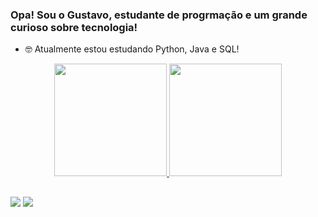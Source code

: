 ### Opa! Sou o Gustavo, estudante de progrmação e um grande curioso sobre tecnologia!

- 🤓 Atualmente estou estudando Python, Java e SQL!

<div align="center">
  <a href="https://github.com/Pardiniii">
  <img height="180em" src="https://github-readme-stats.vercel.app/api?username=Pardiniii&show_icons=true&theme=tokyonight&include_all_commits=true&count_private=true"/>
  <img height="180em" src="https://github-readme-stats.vercel.app/api/top-langs/?username=Pardiniii&layout=compact&langs_count=7&theme=tokyonight"/>
</div>

 ##
 
<div> 
  <a href="https://www.instagram.com/pardini888/" target="_blank"><img src="https://img.shields.io/badge/-Instagram-%23E4405F?style=for-the-badge&logo=instagram&logoColor=white" target="_blank"></a>
  <a href = "mailto:ggpardini@gmail.com"><img src="https://img.shields.io/badge/Gmail-D14836?style=for-the-badge&logo=gmail&logoColor=white&logo=gmail&logoColor=white" target="_blank"></a>
</div>
